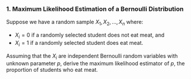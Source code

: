 ### 1. Maximum Likelihood Estimation of a Bernoulli Distribution

Suppose we have a random sample $X_1, X_2,..., X_n$ where:

- $X_i = 0$ if a randomly selected student does not eat meat, and
- $X_i = 1$ if a randomly selected student does eat meat.

Assuming that the $X_i$ are independent Bernoulli random variables with unknown parameter $p$, derive the maximum likelihood estimator of $p$, the proportion of students who eat meat.
